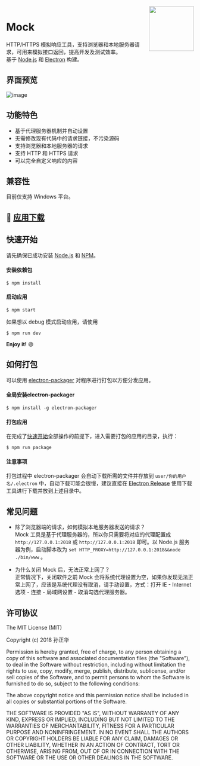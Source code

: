 <img src="https://github.com/eshengsky/Mock/blob/master/static/image/mock.png" height="120" align="right">

# Mock

HTTP/HTTPS 模拟响应工具，支持浏览器和本地服务器请求，可用来模拟接口返回，提高开发及测试效率。  
基于 [Node.js](https://nodejs.org) 和 [Electron](http://electron.atom.io/) 构建。

## 界面预览
![image](https://raw.githubusercontent.com/eshengsky/Mock/master/static/image/preview.png)

## 功能特色
* 基于代理服务器机制并自动设置
* 无需修改现有代码中的请求链接，不污染源码
* 支持浏览器和本地服务器的请求
* 支持 HTTP 和 HTTPS 请求
* 可以完全自定义响应的内容

## 兼容性
目前仅支持 Windows 平台。

## :gift: [应用下载](https://github.com/eshengsky/Mock/releases)

## 快速开始
请先确保已成功安装 [Node.js](https://nodejs.org/en/download/) 和 [NPM](https://www.npmjs.com/)。  
#### 安装依赖包
```shell
$ npm install
```
#### 启动应用
```shell
$ npm start
```
如果想以 debug 模式启动应用，请使用
```shell
$ npm run dev
```
**Enjoy it!** :smile:

## 如何打包
可以使用 [electron-packager](https://github.com/electron-userland/electron-packager) 对程序进行打包以方便分发应用。
#### 全局安装electron-packager
```shell
$ npm install -g electron-packager
```
#### 打包应用
在完成了[快速开始](#快速开始)全部操作的前提下，进入需要打包的应用的目录，执行：
```shell
$ npm run package
```

#### 注意事项
打包过程中 electron-packager 会自动下载所需的文件并存放到 `user/你的用户名/.electron` 中，自动下载可能会很慢，建议直接在 [Electron Release](https://github.com/electron/electron/releases) 使用下载工具进行下载并放到上述目录中。

## 常见问题
* 除了浏览器端的请求，如何模拟本地服务器发送的请求？  
Mock 工具是基于代理服务器的，所以你只需要将对应的代理配置成 `http://127.0.0.1:2018` 或 `http://127.0.0.1:2018` 即可。以 Node.js 服务器为例，启动脚本改为 `set HTTP_PROXY=http://127.0.0.1:2018&&node ./bin/www` 。

* 为什么关闭 Mock 后，无法正常上网了？  
正常情况下，关闭软件之前 Mock 会将系统代理设置为空，如果你发现无法正常上网了，应该是系统代理没有取消，请手动设置，方式：打开 IE - Internet 选项 - 连接 - 局域网设置 - 取消勾选代理服务器。

## 许可协议
The MIT License (MIT)

Copyright (c) 2018 孙正华

Permission is hereby granted, free of charge, to any person obtaining a copy of this software and associated documentation files (the "Software"), to deal in the Software without restriction, including without limitation the rights to use, copy, modify, merge, publish, distribute, sublicense, and/or sell copies of the Software, and to permit persons to whom the Software is furnished to do so, subject to the following conditions:

The above copyright notice and this permission notice shall be included in all copies or substantial portions of the Software.

THE SOFTWARE IS PROVIDED "AS IS", WITHOUT WARRANTY OF ANY KIND, EXPRESS OR IMPLIED, INCLUDING BUT NOT LIMITED TO THE WARRANTIES OF MERCHANTABILITY, FITNESS FOR A PARTICULAR PURPOSE AND NONINFRINGEMENT. IN NO EVENT SHALL THE AUTHORS OR COPYRIGHT HOLDERS BE LIABLE FOR ANY CLAIM, DAMAGES OR OTHER LIABILITY, WHETHER IN AN ACTION OF CONTRACT, TORT OR OTHERWISE, ARISING FROM, OUT OF OR IN CONNECTION WITH THE SOFTWARE OR THE USE OR OTHER DEALINGS IN THE SOFTWARE.